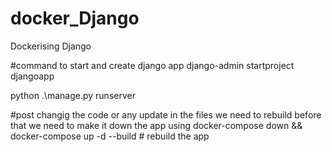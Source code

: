 # docker_Django
Dockerising Django

#command to start and create django app
django-admin startproject djangoapp

python .\manage.py runserver

#post changig the code or any update in the files we need to rebuild before that we need to make it down the app using
docker-compose down &&
docker-compose up -d --build # rebuild the app
